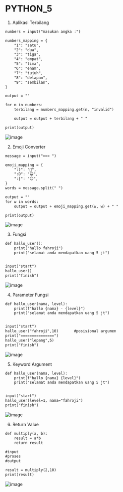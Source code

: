 # PYTHON_5

1. Aplikasi Terbilang

```y
numbers = input("masukan angka :")

numbers_mapping = {
    "1": "satu",
    "2": "dua",
    "3": "tiga",
    "4": "empat",
    "5": "lima",
    "6": "enam",
    "7": "tujuh",
    "8": "delapan",
    "9": "sembilan",
}

output = ""

for n in numbers:
    terbilang = numbers_mapping.get(n, "invalid")

    output = output + terbilang + " "

print(output)    
```
![image](https://user-images.githubusercontent.com/93015185/141058666-a68f4e34-3388-4f34-95e5-fc8c78c845e6.png)

2. Emoji Converter

```y
message = input(">>> ")

emoji_mapping = {
    ":)": "🙂",
    ":D": "😀",
    ":|": "😐",
}
words = message.split(" ")

output = ""
for w in words:
    output = output + emoji_mapping.get(w, w) + " "

print(output)
```
![image](https://user-images.githubusercontent.com/93015185/141058824-05dab449-1626-41bb-9f63-5d1df7e8bdce.png)

3. Fungsi

```y
def hallo_user():
    print("hallo fahroji")
    print("selamat anda mendapatkan uang 5 jt")


input("start")
hallo_user()
print("finish")
```
![image](https://user-images.githubusercontent.com/93015185/141058929-48812bda-6f22-4f0f-bff9-066985a9edd0.png)

4. Parameter Fungsi

```y
def hallo_user(nama, level):
    print(f"hallo {nama} - {level}")
    print("selamat anda mendapatkan uang 5 jt")


input("start")
hallo_user("fahroji",10)       #posisional argumen
print("===============")
hallo_user("lepang",5)
print("finish")
```
![image](https://user-images.githubusercontent.com/93015185/141059070-f85f6df5-806d-4f2f-8d05-d0d322b6ff8f.png)

5. Keyword Argument

```y
def hallo_user(nama, level):
    print(f"hallo {nama} {level}")
    print("selamat anda mendapatkan uang 5 jt")


input("start")
hallo_user(level=1, nama="fahroji")
print("finish")
```
![image](https://user-images.githubusercontent.com/93015185/141059246-7cdab1c3-a919-43cc-a76f-51a0876c990e.png)

6. Return Value

```y
def multiply(a, b):
    result = a*b
    return result

#input
#proses
#output

result = multiply(2,10)
print(result)
```
![image](https://user-images.githubusercontent.com/93015185/141059392-2f7fe215-60e7-423a-8b11-e66dc0042465.png)


